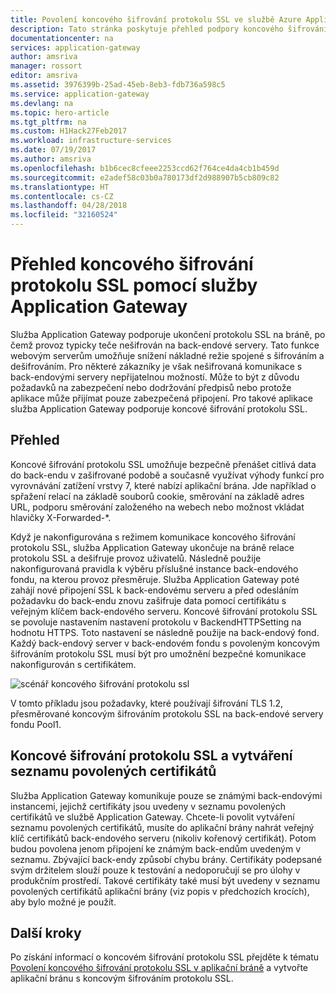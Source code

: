```yaml
---
title: Povolení koncového šifrování protokolu SSL ve službě Azure Application Gateway | Dokumentace Microsoftu
description: Tato stránka poskytuje přehled podpory koncového šifrování protokolu SSL ve službě Application Gateway.
documentationcenter: na
services: application-gateway
author: amsriva
manager: rossort
editor: amsriva
ms.assetid: 3976399b-25ad-45eb-8eb3-fdb736a598c5
ms.service: application-gateway
ms.devlang: na
ms.topic: hero-article
ms.tgt_pltfrm: na
ms.custom: H1Hack27Feb2017
ms.workload: infrastructure-services
ms.date: 07/19/2017
ms.author: amsriva
ms.openlocfilehash: b1b6cec8cfeee2253ccd62f764ce4da4cb1b459d
ms.sourcegitcommit: e2adef58c03b0a780173df2d988907b5cb809c82
ms.translationtype: HT
ms.contentlocale: cs-CZ
ms.lasthandoff: 04/28/2018
ms.locfileid: "32160524"
---
```

# <a name="overview-of-end-to-end-ssl-with-application-gateway"></a>Přehled koncového šifrování protokolu SSL pomocí služby Application Gateway

Služba Application Gateway podporuje ukončení protokolu SSL na bráně, po čemž provoz typicky teče nešifrován na back-endové servery. Tato funkce webovým serverům umožňuje snížení nákladné režie spojené s šifrováním a dešifrováním. Pro některé zákazníky je však nešifrovaná komunikace s back-endovými servery nepřijatelnou možností. Může to být z důvodu požadavků na zabezpečení nebo dodržování předpisů nebo protože aplikace může přijímat pouze zabezpečená připojení. Pro takové aplikace služba Application Gateway podporuje koncové šifrování protokolu SSL.

## <a name="overview"></a>Přehled

Koncové šifrování protokolu SSL umožňuje bezpečně přenášet citlivá data do back-endu v zašifrované podobě a současně využívat výhody funkcí pro vyrovnávání zatížení vrstvy 7, které nabízí aplikační brána. Jde například o spřažení relací na základě souborů cookie, směrování na základě adres URL, podporu směrování založeného na webech nebo možnost vkládat hlavičky X-Forwarded-*.

Když je nakonfigurována s režimem komunikace koncového šifrování protokolu SSL, služba Application Gateway ukončuje na bráně relace protokolu SSL a dešifruje provoz uživatelů. Následně použije nakonfigurovaná pravidla k výběru příslušné instance back-endového fondu, na kterou provoz přesměruje. Služba Application Gateway poté zahájí nové připojení SSL k back-endovému serveru a před odesláním požadavku do back-endu znovu zašifruje data pomocí certifikátu s veřejným klíčem back-endového serveru. Koncové šifrování protokolu SSL se povoluje nastavením nastavení protokolu v BackendHTTPSetting na hodnotu HTTPS. Toto nastavení se následně použije na back-endový fond. Každý back-endový server v back-endovém fondu s povoleným koncovým šifrováním protokolu SSL musí být pro umožnění bezpečné komunikace nakonfigurován s certifikátem.

![scénář koncového šifrování protokolu ssl][1]

V tomto příkladu jsou požadavky, které používají šifrování TLS 1.2, přesměrované koncovým šifrováním protokolu SSL na back-endové servery fondu Pool1.

## <a name="end-to-end-ssl-and-whitelisting-of-certificates"></a>Koncové šifrování protokolu SSL a vytváření seznamu povolených certifikátů

Služba Application Gateway komunikuje pouze se známými back-endovými instancemi, jejichž certifikáty jsou uvedeny v seznamu povolených certifikátů ve službě Application Gateway. Chcete-li povolit vytváření seznamu povolených certifikátů, musíte do aplikační brány nahrát veřejný klíč certifikátů back-endového serveru (nikoliv kořenový certifikát). Potom budou povolena jenom připojení ke známým back-endům uvedeným v seznamu. Zbývající back-endy způsobí chybu brány. Certifikáty podepsané svým držitelem slouží pouze k testování a nedoporučují se pro úlohy v produkčním prostředí. Takové certifikáty také musí být uvedeny v seznamu povolených certifikátů aplikační brány (viz popis v předchozích krocích), aby bylo možné je použít.

## <a name="next-steps"></a>Další kroky

Po získání informací o koncovém šifrování protokolu SSL přejděte k tématu [Povolení koncového šifrování protokolu SSL v aplikační bráně](tutorial-ssl-powershell.md) a vytvořte aplikační bránu s koncovým šifrováním protokolu SSL.

<!--Image references-->

[1]: ./media/ssl-overview/scenario.png
